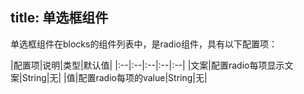 title: 单选框组件
---
单选框组件在blocks的组件列表中，是radio组件，具有以下配置项：

|配置项|说明|类型|默认值|
|:--|:--|:--|:--|:--|
|文案|配置radio每项显示文案|String|无|
|值|配置radio每项的value|String|无|
